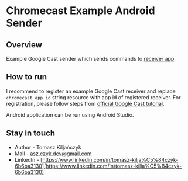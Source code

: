 # Chromecast Example Android Sender
## Overview
Example Google Cast sender which sends commands to [receiver app](https://github.com/Gunock/Chromecast-Example-Android-Sender).

## How to run
I recommend to register an example Google Cast receiver and replace `chromecast_app_id` string resource with app id of registered receiver.
For registration, please follow steps from [official Google Cast tutorial](https://developers.google.com/cast/docs/registration?hl=en).

Android application can be run using Android Studio.

## Stay in touch
- Author - Tomasz Kiljańczyk
- Mail - [asz.czyk.dev@gmail.com](mailto:asz.czyk.dev@gmail.com)
- LinkedIn - [https://www.linkedin.com/in/tomasz-kilja%C5%84czyk-6b6ba3130](https://www.linkedin.com/in/tomasz-kilja%C5%84czyk-6b6ba3130)
